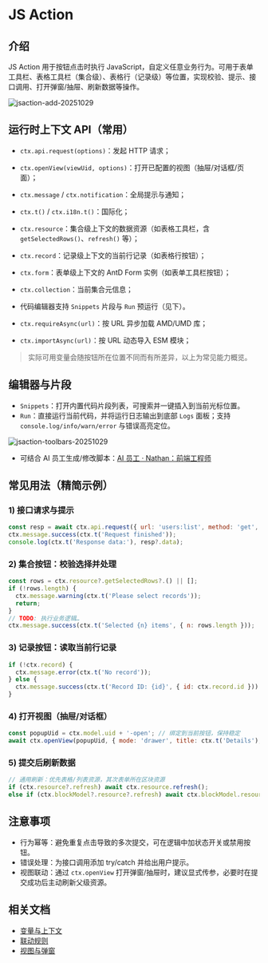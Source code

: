 # JS Action

## 介绍

JS Action 用于按钮点击时执行 JavaScript，自定义任意业务行为。可用于表单工具栏、表格工具栏（集合级）、表格行（记录级）等位置，实现校验、提示、接口调用、打开弹窗/抽屉、刷新数据等操作。

![jsaction-add-20251029](https://static-docs.nocobase.com/jsaction-add-20251029.png)

## 运行时上下文 API（常用）

- `ctx.api.request(options)`：发起 HTTP 请求；
- `ctx.openView(viewUid, options)`：打开已配置的视图（抽屉/对话框/页面）；
- `ctx.message` / `ctx.notification`：全局提示与通知；
- `ctx.t()` / `ctx.i18n.t()`：国际化；
- `ctx.resource`：集合级上下文的数据资源（如表格工具栏，含 `getSelectedRows()`、`refresh()` 等）；
- `ctx.record`：记录级上下文的当前行记录（如表格行按钮）；
- `ctx.form`：表单级上下文的 AntD Form 实例（如表单工具栏按钮）；
- `ctx.collection`：当前集合元信息；
- 代码编辑器支持 `Snippets` 片段与 `Run` 预运行（见下）。


- `ctx.requireAsync(url)`：按 URL 异步加载 AMD/UMD 库；
- `ctx.importAsync(url)`：按 URL 动态导入 ESM 模块；

> 实际可用变量会随按钮所在位置不同而有所差异，以上为常见能力概览。

## 编辑器与片段

- `Snippets`：打开内置代码片段列表，可搜索并一键插入到当前光标位置。
- `Run`：直接运行当前代码，并将运行日志输出到底部 `Logs` 面板；支持 `console.log/info/warn/error` 与错误高亮定位。

![jsaction-toolbars-20251029](https://static-docs.nocobase.com/jsaction-toolbars-20251029.png)

- 可结合 AI 员工生成/修改脚本：[AI 员工 · Nathan：前端工程师](/ai-employees/built-in/ai-coding)

## 常见用法（精简示例）

### 1) 接口请求与提示

```js
const resp = await ctx.api.request({ url: 'users:list', method: 'get', params: { pageSize: 10 } });
ctx.message.success(ctx.t('Request finished'));
console.log(ctx.t('Response data:'), resp?.data);
```

### 2) 集合按钮：校验选择并处理

```js
const rows = ctx.resource?.getSelectedRows?.() || [];
if (!rows.length) {
  ctx.message.warning(ctx.t('Please select records'));
  return;
}
// TODO: 执行业务逻辑…
ctx.message.success(ctx.t('Selected {n} items', { n: rows.length }));
```

### 3) 记录按钮：读取当前行记录

```js
if (!ctx.record) {
  ctx.message.error(ctx.t('No record'));
} else {
  ctx.message.success(ctx.t('Record ID: {id}', { id: ctx.record.id }))
}
```

### 4) 打开视图（抽屉/对话框）

```js
const popupUid = ctx.model.uid + '-open'; // 绑定到当前按钮，保持稳定
await ctx.openView(popupUid, { mode: 'drawer', title: ctx.t('Details'), size: 'large' });
```

### 5) 提交后刷新数据

```js
// 通用刷新：优先表格/列表资源，其次表单所在区块资源
if (ctx.resource?.refresh) await ctx.resource.refresh();
else if (ctx.blockModel?.resource?.refresh) await ctx.blockModel.resource.refresh();
```


## 注意事项

- 行为幂等：避免重复点击导致的多次提交，可在逻辑中加状态开关或禁用按钮。
- 错误处理：为接口调用添加 try/catch 并给出用户提示。
- 视图联动：通过 `ctx.openView` 打开弹窗/抽屉时，建议显式传参，必要时在提交成功后主动刷新父级资源。

## 相关文档

- [变量与上下文](/interface-builder/variables)
- [联动规则](/interface-builder/linkage-rule)
- [视图与弹窗](/interface-builder/actions/types/view)
